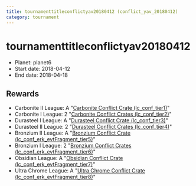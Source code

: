 ```yaml
---
title: tournamenttitleconflictyav20180412 (conflict_yav_20180412)
category: tournament
---
```

# tournamenttitleconflictyav20180412

  * Planet: planet6
  * Start date: 2018-04-12
  * End date: 2018-04-18

## Rewards

  * Carbonite II League: A "[Carbonite Conflict Crate (lc_conf_tier1)](lc_conf_tier1.html)"
  * Carbonite I League: 2 "[Carbonite Conflict Crates (lc_conf_tier2)](lc_conf_tier2.html)"
  * Durasteel I League: A "[Durasteel Conflict Crate (lc_conf_tier3)](lc_conf_tier3.html)"
  * Durasteel II League: 2 "[Durasteel Conflict Crates (lc_conf_tier4)](lc_conf_tier4.html)"
  * Bronzium II League: A "[Bronzium Conflict Crate (lc_conf_erk_evtFragment_tier5)](lc_conf_erk_evtFragment_tier5.html)"
  * Bronzium I League: 2 "[Bronzium Conflict Crates (lc_conf_erk_evtFragment_tier6)](lc_conf_erk_evtFragment_tier6.html)"
  * Obsidian League: A "[Obsidian Conflict Crate (lc_conf_erk_evtFragment_tier7)](lc_conf_erk_evtFragment_tier7.html)"
  * Ultra Chrome League: A "[Ultra Chrome Conflict Crate (lc_conf_erk_evtFragment_tier8)](lc_conf_erk_evtFragment_tier8.html)"
